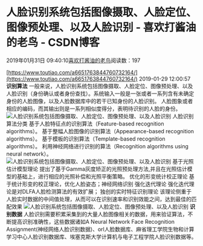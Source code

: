 
# 人脸识别系统包括图像摄取、人脸定位、图像预处理、以及人脸识别 - 喜欢打酱油的老鸟 - CSDN博客


2019年01月31日 09:40:10[喜欢打酱油的老鸟](https://me.csdn.net/weixin_42137700)阅读数：197


[https://www.toutiao.com/a6651763844760732164/](https://www.toutiao.com/a6651763844760732164/)
2019-01-29 12:00:57
**识别算法**
一般来说，人脸识别系统包括图像摄取、人脸定位、图像预处理、以及人脸识别（身份确认或者身份查找）。系统输入一般是一张或者一系列含有未确定身份的人脸图像，以及人脸数据库中的若干已知身份的人脸识别。
人脸图象或者相应的编码，而其输出则是一系列相似度得分，表明待识别的人脸的身份。
![人脸识别系统包括图像摄取、人脸定位、图像预处理、以及人脸识别](http://p1.pstatp.com/large/pgc-image/5a4ae478bc0c416384131c77894b836f)
人脸识别算法分类
基于人脸特征点的识别算法（Feature-based recognition algorithms）。
基于整幅人脸图像的识别算法（Appearance-based recognition algorithms）。
基于模板的识别算法（Template-based recognition algorithms）。
利用神经网络进行识别的算法（Recognition algorithms using neural network）。
![人脸识别系统包括图像摄取、人脸定位、图像预处理、以及人脸识别](http://p1.pstatp.com/large/pgc-image/4b3a56bea2a641c6994a323d0c0fc1ac)
基于光照估计模型理论
提出了基于Gamma灰度矫正的光照预处理方法,并且在光照估计模型的基础上，进行相应的光照补偿和光照平衡策略。
优化的形变统计校正理论
基于统计形变的校正理论，优化人脸姿态；神经网络识别
强化迭代理论
强化迭代理论是对DLFA人脸检测算法的有效扩展；
独创的实时特征识别理论
该理论侧重于人脸实时数据的中间值处理，从而可以在识别速率和识别效能之间，达到最佳的匹配效果
![人脸识别系统包括图像摄取、人脸定位、图像预处理、以及人脸识别](http://p3.pstatp.com/large/pgc-image/addc4e3e385b4a5daf7756cbf2b16988)
**识别数据**
人脸识别需要积累采集到的大量人脸图像相关的数据，用来验证算法，不断提高识别准确性，这些数据诸如A Neural Network Face Recognition Assignment(神经网络人脸识别数据)、orl人脸数据库、麻省理工学院生物和计算学习中心人脸识别数据库、埃塞克斯大学计算机与电子工程学院人脸识别数据等。

